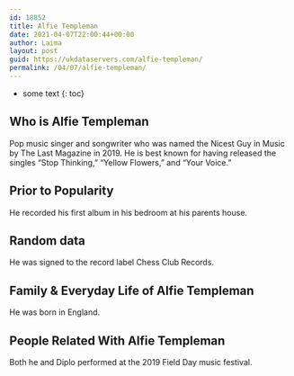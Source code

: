 ```yaml
---
id: 18852
title: Alfie Templeman
date: 2021-04-07T22:00:44+00:00
author: Laima
layout: post
guid: https://ukdataservers.com/alfie-templeman/
permalink: /04/07/alfie-templeman/
---
```


* some text
{: toc}


## Who is Alfie Templeman
                  
                  
                  
Pop music singer and songwriter who was named the Nicest Guy in Music by The Last Magazine in 2019. He is best known for having released the singles &#8220;Stop Thinking,&#8221; &#8220;Yellow Flowers,&#8221; and &#8220;Your Voice.&#8221;
                  
              
            
              
            
                
                
                
## Prior to Popularity
                  
                  
                  
He recorded his first album in his bedroom at his parents house.
                  
              
            
              
            
                
                
                
## Random data
                  
                  
                  
He was signed to the record label Chess Club Records.
                  
              
            
              
            
                
                
                
## Family & Everyday Life of Alfie Templeman
                  
                  
                  
He was born in England.
                  
              
            
              
            
                
                
                
## People Related With Alfie Templeman
                  
                  
                  
Both he and Diplo performed at the 2019 Field Day music festival. 
                  
              
            
              
            
                
              
            
              
              
            
            
              
            
          
          
          